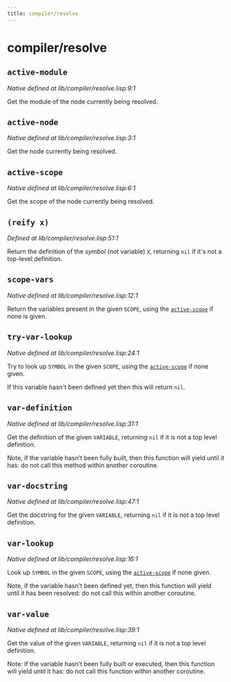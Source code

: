 ```yaml
---
title: compiler/resolve
---
```

# compiler/resolve
## `active-module`
*Native defined at lib/compiler/resolve.lisp:9:1*

Get the module of the node currently being resolved.

## `active-node`
*Native defined at lib/compiler/resolve.lisp:3:1*

Get the node currently being resolved.

## `active-scope`
*Native defined at lib/compiler/resolve.lisp:6:1*

Get the scope of the node currently being resolved.

## `(reify x)`
*Defined at lib/compiler/resolve.lisp:51:1*

Return the definition of the _symbol_ (not variable) `X`, returning
`nil` if it's not a top-level definition.

## `scope-vars`
*Native defined at lib/compiler/resolve.lisp:12:1*

Return the variables present in the given `SCOPE`, using the
[`active-scope`](lib.compiler.resolve.md#active-scope) if none is given.

## `try-var-lookup`
*Native defined at lib/compiler/resolve.lisp:24:1*

Try to look up `SYMBOL` in the given `SCOPE`, using the [`active-scope`](lib.compiler.resolve.md#active-scope)
if none given.

If this variable hasn't been defined yet then this will return
`nil`.

## `var-definition`
*Native defined at lib/compiler/resolve.lisp:31:1*

Get the definition of the given `VARIABLE`, returning `nil` if it is
not a top level definition.

Note, if the variable hasn't been fully built, then this function
will yield until it has: do not call this method within another
coroutine.

## `var-docstring`
*Native defined at lib/compiler/resolve.lisp:47:1*

Get the docstring for the given `VARIABLE`, returning `nil` if it is
not a top level definition.

## `var-lookup`
*Native defined at lib/compiler/resolve.lisp:16:1*

Look up `SYMBOL` in the given `SCOPE`, using the [`active-scope`](lib.compiler.resolve.md#active-scope) if none
given.

Note, if the variable hasn't been defined yet, then this function
will yield until it has been resolved: do not call this within
another coroutine.

## `var-value`
*Native defined at lib/compiler/resolve.lisp:39:1*

Get the value of the given `VARIABLE`, returning `nil` if it is not a top
level definition.

Note: if the variable hasn't been fully built or executed, then this
function will yield until it has: do not call this function within
another coroutine.

